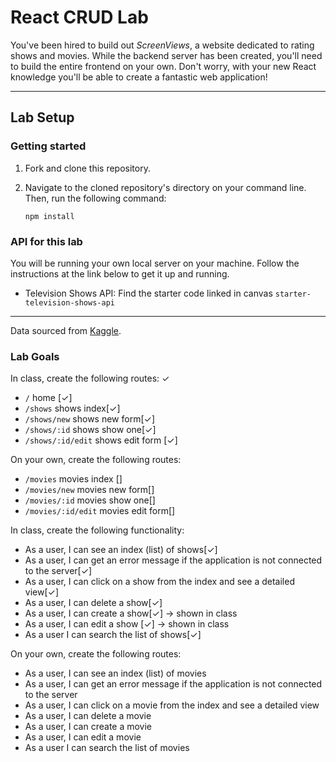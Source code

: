 # React CRUD Lab

You've been hired to build out _ScreenViews_, a website dedicated to rating shows and movies. While the backend server has been created, you'll need to build the entire frontend on your own. Don't worry, with your new React knowledge you'll be able to create a fantastic web application!

---

## Lab Setup

### Getting started

1. Fork and clone this repository.

1. Navigate to the cloned repository's directory on your command line. Then, run the following command:

   ```
   npm install
   ```

### API for this lab

You will be running your own local server on your machine. Follow the instructions at the link below to get it up and running.

- Television Shows API: Find the starter code linked in canvas `starter-television-shows-api`

---

Data sourced from [Kaggle](https://www.kaggle.com/shivamb/hulu-movies-and-tv-shows).

### Lab Goals

In class, create the following routes: 
✓
- `/` home [✓]
- `/shows` shows index[✓]
- `/shows/new` shows new form[✓]
- `/shows/:id` shows show one[✓]
- `/shows/:id/edit` shows edit form [✓]

On your own, create the following routes:

- `/movies` movies index []
- `/movies/new` movies new form[]
- `/movies/:id` movies show one[]
- `/movies/:id/edit` movies edit form[]

In class, create the following functionality:

- As a user, I can see an index (list) of shows[✓]
- As a user, I can get an error message if the application is not connected to the server[✓]
- As a user, I can click on a show from the index and see a detailed view[✓]
- As a user, I can delete a show[✓]
- As a user, I can create a show[✓] -> shown in class 
- As a user, I can edit a show [✓] -> shown in class
- As a user I can search the list of shows[✓]

On your own, create the following routes:

- As a user, I can see an index (list) of movies
- As a user, I can get an error message if the application is not connected to the server
- As a user, I can click on a movie from the index and see a detailed view
- As a user, I can delete a movie
- As a user, I can create a movie
- As a user, I can edit a movie
- As a user I can search the list of movies
